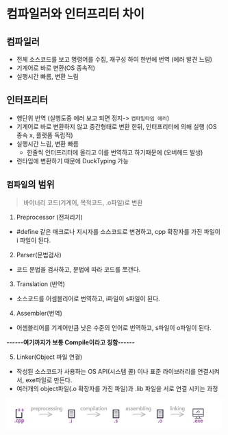 # 컴파일러와 인터프리터 차이

## 컴파일러

- 전체 소스코드를 보고 명령어를 수집, 재구성 하여 한번에 번역 (에러 발견 느림)
- 기계어로 바로 변환(OS 종속적)
- 실행시간 빠름, 변환 느림


## 인터프리터
- 행단위 번역 (실행도중 에러 보고 되면 정지-> `컴파일타임 에러`)
- 기계어로 바로 변환하지 않고 중간형태로 변환 한뒤, 인터프리터에 의해 실행 (OS 종속 x, 플랫폼 독립적)
- 실행시간 느림, 변환 빠름
  - 한줄씩 인터프리터에 올리고 이를 번역하고 하기때문에 (오버헤드 발생)
- 런타임에 변환하기 때문에 DuckTyping 가능


## `컴파일`의 범위
> 바이너리 코드(기계어, 목적코드, .o파일)로 변환
1. Preprocessor (전처리기)
- #define 같은 매크로나 지시자를 소스코드로 변경하고, cpp 확장자를 가진 파일이 i 파일이 된다.

2. Parser(문법검사)
- 코드 문법을 검사하고, 문법에 따라 코드를 쪼갠다.

3. Translation (번역)
- 소스코드를 어셈블리어로 번역하고, i파일이 s파일이 된다.

4. Assembler(번역)
- 어셈블리어를 기계어만큼 낮은 수준의 언어로 번역하고, s파일이 o파일이 된다.

**------여기까지가 보통 Compile이라고 칭함------**

5. Linker(Object 파일 연결) 
- 작성된 소스코드가 사용하는 OS API(시스템 콜) 이나 표준 라이브러리를 연결시켜서, exe파일로 만든다.
- 여러개의 object파일(.o 확장자를 가진 파일)과 .lib 파일을 서로 연결 시키는 과정

![](../src/컴파일.jpeg)

